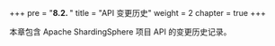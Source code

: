 +++
pre = "<b>8.2. </b>"
title = "API 变更历史"
weight = 2
chapter = true
+++

本章包含 Apache ShardingSphere 项目 API 的变更历史记录。
